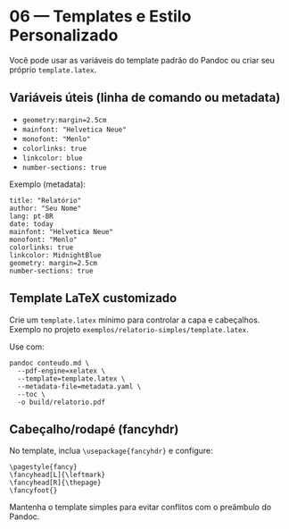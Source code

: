 # 06 — Templates e Estilo Personalizado

Você pode usar as variáveis do template padrão do Pandoc ou criar seu próprio `template.latex`.

## Variáveis úteis (linha de comando ou metadata)

- `geometry:margin=2.5cm`
- `mainfont: "Helvetica Neue"`
- `monofont: "Menlo"`
- `colorlinks: true`
- `linkcolor: blue`
- `number-sections: true`

Exemplo (metadata):

```
title: "Relatório"
author: "Seu Nome"
lang: pt-BR
date: today
mainfont: "Helvetica Neue"
monofont: "Menlo"
colorlinks: true
linkcolor: MidnightBlue
geometry: margin=2.5cm
number-sections: true
```

## Template LaTeX customizado

Crie um `template.latex` mínimo para controlar a capa e cabeçalhos. Exemplo no projeto `exemplos/relatorio-simples/template.latex`.

Use com:

```
pandoc conteudo.md \
  --pdf-engine=xelatex \
  --template=template.latex \
  --metadata-file=metadata.yaml \
  --toc \
  -o build/relatorio.pdf
```

## Cabeçalho/rodapé (fancyhdr)

No template, inclua `\usepackage{fancyhdr}` e configure:

```
\pagestyle{fancy}
\fancyhead[L]{\leftmark}
\fancyhead[R]{\thepage}
\fancyfoot{}
```

Mantenha o template simples para evitar conflitos com o preâmbulo do Pandoc.

